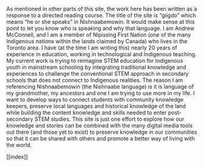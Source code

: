 As mentioned in other parts of this site, the work here has been written as a response to a directed reading course. The title of the site is “giigdo” which means “he or she speaks” in Nishnaabemowin. It would make sense at this point to let you know who is speaking and why that language.
I am Andrew McConnell, and I am a member of Nipissing First Nation (one of the many Indigenous nations within the lands claimed by Canada) who lives in the Toronto area. I have (at the time I am writing this) nearly 20 years of experience in education, working in technological and Indigenous teaching. My current work is trying to reimagine STEM education for Indigenous youth in mainstream schooling by integrating traditional knowledge and experiences to challenge the conventional STEM approach in secondary schools that does not connect to Indigenous realities. The reason I am referencing Nishnaabemowin (the Nishnaabe language) is it is language of my grandmother, my ancestors and one I am trying to use more in my life.
I want to develop ways to connect students with community knowledge keepers, preserve local languages and historical knowledge of the land while building the content knowledge and skills needed to enter post-secondary STEM studies. This site is just one effort to explore how our knowledge and stories can be combined with the many digital media tools out there (and those yet to exist) to preserve knowledge in our communities so that it can be shared with others and promote a better way of living with the world.

[[index]]